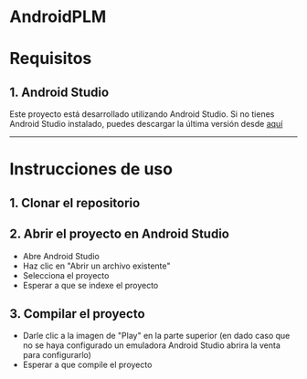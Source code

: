 # AndroidPLM


# Requisitos

## 1. **Android Studio**

Este proyecto está desarrollado utilizando Android Studio. Si no tienes Android Studio instalado, puedes descargar la última versión desde [aquí](https://developer.android.com/studio)

---

# Instrucciones de uso

## 1. Clonar el repositorio

## 2. Abrir el proyecto en Android Studio

- Abre Android Studio
- Haz clic en "Abrir un archivo existente"
- Selecciona el proyecto
- Esperar a que se indexe el proyecto

## 3. Compilar el proyecto

- Darle clic a la imagen de "Play" en la parte superior (en dado caso que no se haya configurado un emuladora Android Studio abrira la venta para configurarlo)
- Esperar a que compile el proyecto

